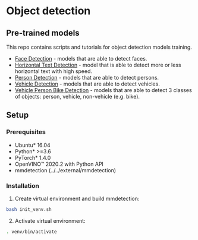 # Object detection

## Pre-trained models

This repo contains scripts and tutorials for object detection models training.

* [Face Detection](face-detection/readme.md) - models that are able to detect faces.
* [Horizontal Text Detection](horizontal-text-detection/readme.md) - model that is able to detect more or less horizontal text with high speed.
* [Person Detection](person-detection/readme.md) - models that are able to detect persons.
* [Vehicle Detection](vehicle-detection/readme.md) - models that are able to detect vehicles.
* [Vehicle Person Bike Detection](vehicle-person-bike-detection/readme.md) - models that are able to detect 3 classes of objects: person, vehicle, non-vehicle (e.g. bike).

## Setup

### Prerequisites

* Ubuntu\* 16.04
* Python\* >=3.6
* PyTorch\* 1.4.0
* OpenVINO™ 2020.2 with Python API
* mmdetection (../../external/mmdetection)

### Installation

1. Create virtual environment and build mmdetection:
```bash
bash init_venv.sh
```

2. Activate virtual environment:
```bash
. venv/bin/activate
```
